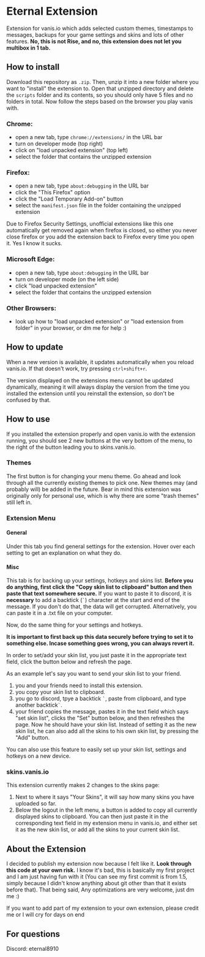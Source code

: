 # Eternal Extension

Extension for vanis.io which adds selected custom themes, timestamps to messages, backups for your game settings and skins and lots of other features.
**No, this is not Rise, and no, this extension does not let you multibox in 1 tab.**


## How to install
Download this repository as `.zip`. Then, unzip it into a new folder where you want to "install" the extension to. Open that unzipped directory and delete the `scripts` folder and its contents, so you should only have 5 files and no folders in total. Now follow the steps based on the browser you play vanis with.

### Chrome:
- open a new tab, type `chrome://extensions/` in the URL bar
- turn on developer mode (top right)
- click on "load unpacked extension" (top left)
- select the folder that contains the unzipped extension

### Firefox:
- open a new tab, type `about:debugging` in the URL bar
- click the "This Firefox" option
- click the "Load Temporary Add-on" button
- select the `manifest.json` file in the folder containing the unzipped extension

Due to Firefox Security Settings, unofficial extensions like this one automatically get removed again when firefox is closed, so either you never close firefox or you add the extension back to Firefox every time you open it. Yes I know it sucks.

### Microsoft Edge:
- open a new tab, type `about:debugging` in the URL bar
- turn on developer mode (on the left side)
- click "load unpacked extension"
- select the folder that contains the unzipped extension

### Other Browsers:
- look up how to "load unpacked extension" or "load extension from folder" in your browser, or dm me for help :)

## How to update
When a new version is available, it updates automatically when you reload vanis.io. If that doesn't work, try pressing `ctrl+shift+r`.

The version displayed on the extensions menu cannot be updated dynamically, meaning it will always display the version from the time you installed the extension until you reinstall the extension, so don't be confused by that.


## How to use
If you installed the extension properly and open vanis.io with the extension running, you should see 2 new buttons at the very bottom of the menu, to the right of the button leading you to skins.vanis.io. 

### Themes
The first button is for changing your menu theme. Go ahead and look through all the currently existing themes to pick one. New themes may (and probably will) be added in the future. Bear in mind this extension was originally only for personal use, which is why there are some "trash themes" still left in.

### Extension Menu

#### General
Under this tab you find general settings for the extension. Hover over each setting to get an explanation on what they do.

#### Misc
This tab is for backing up your settings, hotkeys and skins list. **Before you do anything, first click the "Copy skin list to clipboard" button and then paste that text somewhere secure.** If you want to paste it to discord, it is **necessary** to add a backtick (`` ` ``) character at the start and end of the message. If you don't do that, the data will get corrupted. Alternatively, you can paste it in a .txt file on your computer.

Now, do the same thing for your settings and hotkeys.

**It is important to first back up this data securely before trying to set it to something else. Incase something goes wrong, you can always revert it.**

In order to set/add your skin list, you just paste it in the appropriate text field, click the button below and refresh the page. 

As an example let's say you want to send your skin list to your friend. 
1. you and your friends need to install this extension.
2. you copy your skin list to clipboard.
3. you go to discord, tpye a backtick `` ` ``, paste from clipboard, and type another backtick`` ` ``.
4. your friend copies the message, pastes it in the text field which says "set skin list", clicks the "Set" button below, and then refreshes the page. Now he should have your skin list. Instead of setting it as the new skin list, he can also add all the skins to his own skin list, by pressing the "Add" button.

You can also use this feature to easily set up your skin list, settings and hotkeys on a new device.


### skins.vanis.io
This extension currently makes 2 changes to the skins page:
1. Next to where it says "Your Skins", it will say how many skins you have uploaded so far.
2. Below the logout in the left menu, a button is added to copy all currently displayed skins to clipboard. You can then just paste it in the corresponding text field in my extension menu in vanis.io, and either set it as the new skin list, or add all the skins to your current skin list.


## About the Extension
I decided to publish my extension now because I felt like it. **Look through this code at your own risk.** I know it's bad, this is basically my first project and I am just having fun with it (You can see my first commit is from 1.5, simply because I didn't know anything about git other than that it exists before that). That being said, Any optimizations are very welcome, just dm me :)

If you want to add part of my extension to your own extension, please credit me or I will cry for days on end

## For questions
Discord: eternal8910
